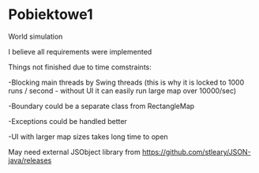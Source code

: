 # Pobiektowe1
World simulation

I believe all requirements were implemented


Things not finished due to time comstraints:

-Blocking main threads by Swing threads (this is why it is locked to 1000 runs / second - without UI it can easily run large map over 10000/sec)

-Boundary could be a separate class from RectangleMap

-Exceptions could be handled better

-UI with larger map sizes takes long time to open


May need external JSObject library from https://github.com/stleary/JSON-java/releases
